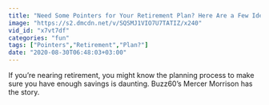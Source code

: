 ```yaml
---
title: "Need Some Pointers for Your Retirement Plan? Here Are a Few Ideas!"
image: "https://s2.dmcdn.net/v/SQSMJ1VIO7U7TATIZ/x240"
vid_id: "x7vt7df"
categories: "fun"
tags: ["Pointers","Retirement","Plan?"]
date: "2020-08-30T06:48:03+03:00"
---
```

If you’re nearing retirement, you might know the planning process to make sure you have enough savings is daunting. Buzz60’s Mercer Morrison has the story.
